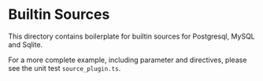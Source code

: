 # Builtin Sources

This directory contains boilerplate for builtin sources for Postgresql, MySQL and Sqlite.

For a more complete example, including parameter and directives, please see the unit test `source_plugin.ts`.
